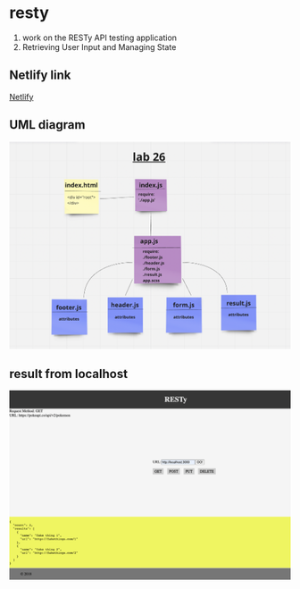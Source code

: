 # resty

1. work on the RESTy API testing application
2. Retrieving User Input and Managing State

## Netlify link

[Netlify](https://saraaltayeh.github.io/resty/)

## UML diagram

![uml 26](./assets/lab26.png)

## result from localhost

![pic](./assets/restyapp.png)
